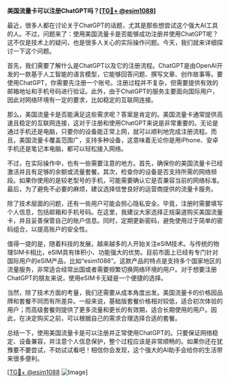 **美国流量卡可以注册ChatGPT吗？[[TG💪+ @esim1088](https://t.me/s/esim1088)]**

最近，很多人都在讨论关于ChatGPT的话题，尤其是那些想尝试这个强大AI工具的人。不过，问题来了：使用美国流量卡是否能够成功注册并使用ChatGPT呢？这不仅是技术上的疑问，也是很多人关心的实际操作问题。今天，我们就来详细探讨一下这个问题。

首先，我们需要了解什么是ChatGPT以及它的注册流程。ChatGPT是由OpenAI开发的一款基于人工智能的语言模型，它能够回答问题、撰写文章、创作故事等。要使用ChatGPT，你需要先注册一个账号。注册过程并不复杂，但需要提供有效的邮箱地址和手机号码进行验证。此外，由于ChatGPT的服务主要面向国际用户，因此对网络环境有一定的要求，比如稳定的互联网连接。

那么，美国流量卡是否能满足这些需求呢？答案是肯定的。美国流量卡通常提供高速且稳定的互联网连接，这对于注册和使用ChatGPT来说是非常重要的。无论是通过手机还是电脑，只要你的设备能正常上网，就可以顺利地完成注册流程。而且，美国流量卡覆盖范围广，支持多种设备，这意味着无论你是用iPhone、安卓手机还是笔记本电脑，都可以轻松接入网络。

不过，在实际操作中，也有一些需要注意的地方。首先，确保你的美国流量卡已经激活并且有足够的余额或流量套餐。其次，检查你的设备是否支持所需的网络频段。如果你使用的是较老型号的手机，可能需要确认它是否兼容当前的网络标准。最后，为了避免不必要的麻烦，建议选择信誉良好的运营商提供的流量卡服务。

除了技术层面的问题，还有一些用户可能会担心隐私安全。毕竟，注册时需要填写个人信息，包括邮箱和手机号码。在这里，我建议大家选择正规渠道购买美国流量卡，并且妥善保管自己的账户信息。同时，定期更新密码，避免使用过于简单的密码组合，以提高账户的安全性。

值得一提的是，随着科技的发展，越来越多的人开始关注eSIM技术。与传统的物理SIM卡相比，eSIM具有体积小、功能强大的优势。目前市面上已经有专门针对国际用户的eSIM产品，比如“esim1088”。这款产品的特点是支持多个国家地区的流量服务，非常适合经常出国或者需要频繁切换网络环境的用户。对于想要注册ChatGPT的朋友来说，使用eSIM卡无疑是一个便捷的选择。

当然，除了技术方面的考量，我们还需要从成本角度出发。美国流量卡的价格因品牌和套餐不同而有所差异。一般来说，基础版套餐价格相对较低，适合初次体验的用户；而高级套餐则提供了更多流量和更长的有效期，适合长期使用的用户。因此，在决定购买之前，可以根据自己的需求合理选择合适的套餐。

总结一下，使用美国流量卡是可以注册并正常使用ChatGPT的。只要保证网络稳定、设备兼容，并注意个人信息保护，整个过程应该是非常顺畅的。如果你还在犹豫要不要尝试，不妨试试看吧！相信你会发现，这个强大的AI助手会给你的生活带来很多便利。

[[TG💪+ @esim1088](https://t.me/s/esim1088) ![Image](https://i.postimg.cc/4NQfJmqS/Snipaste-2025-05-13-00-14-12.png)]
